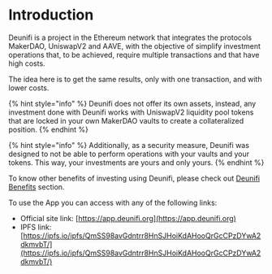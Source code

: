 # Introduction

Deunifi is a project in the Ethereum network that integrates the protocols MakerDAO, UniswapV2 and AAVE, with the objective of simplify investment operations that, to be achieved, require multiple transactions and that have high costs.

The idea here is to get the same results, only with one transaction, and with lower costs.

{% hint style="info" %}
Deunifi does not offer its own assets, instead, any investment done with Deunifi works with UniswapV2 liquidity pool tokens that are locked in your own MakerDAO vaults to create a collateralized position.
{% endhint %}

{% hint style="info" %}
Additionally, as a security measure, Deunifi was designed to not be able to perform operations with your vaults and your tokens. This way, your investments are yours and only yours.
{% endhint %}

To know other benefits of investing using Deunifi, please check out [Deunifi Benefits](core-concepts/deunifi-investments-benefits.md) section.

To use the App you can access with any of the following links:

* Official site link: [https://app.deunifi.org](https://app.deunifi.org)
* IPFS link: [https://ipfs.io/ipfs/QmSS98avGdntrr8HnSJHoiKdAHooQrGcCPzDYwA2dkmvbT/](https://ipfs.io/ipfs/QmSS98avGdntrr8HnSJHoiKdAHooQrGcCPzDYwA2dkmvbT/)



